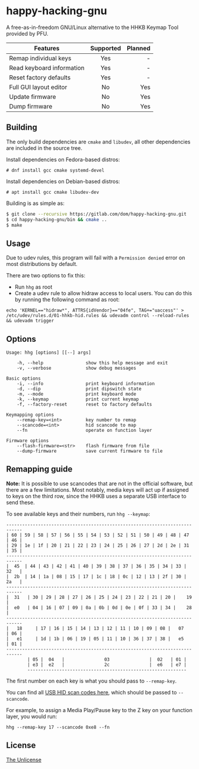 # happy-hacking-gnu
A free-as-in-freedom GNU/Linux alternative to the HHKB Keymap Tool provided by PFU.

| Features                    | Supported | Planned |
|-----------------------------|:---------:|--------:|
| Remap individual keys       |  Yes      |  -      |
| Read keyboard information   |  Yes      |  -      |
| Reset factory defaults      |  Yes      |  -      |
| Full GUI layout editor      |  No       |  Yes    |
| Update firmware             |  No       |  Yes    |
| Dump firmware               |  No       |  Yes    |

## Building
The only build dependencies are `cmake` and `libudev`, all other dependencies are included in the source tree. 

Install dependencies on Fedora-based distros:
```
# dnf install gcc cmake systemd-devel
```

Install dependencies on Debian-based distros:
```
# apt install gcc cmake libudev-dev
```

Building is as simple as:
```bash
$ git clone --recursive https://gitlab.com/dom/happy-hacking-gnu.git
$ cd happy-hacking-gnu/bin && cmake ..
$ make
```

## Usage
Due to udev rules, this program will fail with a `Permission denied` error on most distributions by default.

There are two options to fix this:
* Run `hhg` as root
* Create a udev rule to allow hidraw access to local users. You can do this by running the following command as root: 

```
echo 'KERNEL=="hidraw*", ATTRS{idVendor}=="04fe", TAG+="uaccess"' > /etc/udev/rules.d/01-hhkb-hid.rules && udevadm control --reload-rules && udevadm trigger
```

## Options
```
Usage: hhg [options] [[--] args]

    -h, --help                show this help message and exit
    -v, --verbose             show debug messages

Basic options
    -i, --info                print keyboard information
    -d, --dip                 print dipswitch state
    -m, --mode                print keyboard mode
    -k, --keymap              print current keymap
    -f, --factory-reset       reset to factory defaults

Keymapping options
    --remap-key=<int>         key number to remap
    --scancode=<int>          hid scancode to map
    --fn                      operate on function layer

Firmware options
    --flash-firmware=<str>    flash firmware from file
    --dump-firmware           save current firmware to file
```
## Remapping guide
**Note:** It is possible to use scancodes that are not in the official software, but there are a few limitations. Most notably, media keys will act up if assigned to keys on the third row, since the HHKB uses a separate USB interface to send these.

To see available keys and their numbers, run `hhg --keymap`:
```
----------------------------------------------------------------------------
| 60 | 59 | 58 | 57 | 56 | 55 | 54 | 53 | 52 | 51 | 50 | 49 | 48 | 47 | 46 |
| 29 | 1e | 1f | 20 | 21 | 22 | 23 | 24 | 25 | 26 | 27 | 2d | 2e | 31 | 35 |
----------------------------------------------------------------------------
|  45  | 44 | 43 | 42 | 41 | 40 | 39 | 38 | 37 | 36 | 35 | 34 | 33 |  32   |
|  2b  | 14 | 1a | 08 | 15 | 17 | 1c | 18 | 0c | 12 | 13 | 2f | 30 |  2a   |
----------------------------------------------------------------------------
|  31   | 30 | 29 | 28 | 27 | 26 | 25 | 24 | 23 | 22 | 21 | 20 |    19     |
|  e0   | 04 | 16 | 07 | 09 | 0a | 0b | 0d | 0e | 0f | 33 | 34 |    28     |
----------------------------------------------------------------------------
|   18     | 17 | 16 | 15 | 14 | 13 | 12 | 11 | 10 | 09 | 08 |   07   | 06 |
|   e1     | 1d | 1b | 06 | 19 | 05 | 11 | 10 | 36 | 37 | 38 |   e5   | 01 |
----------------------------------------------------------------------------
        | 05 |  04   |               03               |  02   | 01 |
        | e3 |  e2   |               2c               |  e6   | e7 |
        ------------------------------------------------------------
```
The first number on each key is what you should pass to `--remap-key`.

You can find all [USB HID scan codes here](https://gist.github.com/MightyPork/6da26e382a7ad91b5496ee55fdc73db2), which should be passed to `--scancode`.

For example, to assign a Media Play/Pause key to the Z key on your function layer, you would run:
```
hhg --remap-key 17 --scancode 0xe8 --fn
```

## License

[The Unlicense](https://unlicense.org/)
